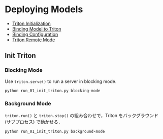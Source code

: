 # Deploying Models

- [Triton Initialization](https://triton-inference-server.github.io/pytriton/0.5.1/initialization/)
- [Binding Model to Triton](https://triton-inference-server.github.io/pytriton/0.5.1/binding_models/)
- [Binding Configuration](https://triton-inference-server.github.io/pytriton/0.5.1/binding_configuration/)
- [Triton Remote Mode](https://triton-inference-server.github.io/pytriton/0.5.1/remote_triton/)

## Init Triton

### Blocking Mode

Use `triton.serve()` to run a server in blocking mode.

```bash
python run_01_init_triton.py blocking-mode
```

### Background Mode

`triton.run()` と `triton.stop()` の組み合わせで，Triton をバックグラウンド (サブプロセス) で動かせる．

```bash
python run_01_init_triton.py background-mode
```
